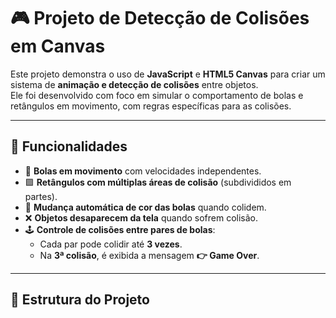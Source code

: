 # 🎮 Projeto de Detecção de Colisões em Canvas

Este projeto demonstra o uso de **JavaScript** e **HTML5 Canvas** para criar um sistema de **animação e detecção de colisões** entre objetos.  
Ele foi desenvolvido com foco em simular o comportamento de bolas e retângulos em movimento, com regras específicas para as colisões.

---

## 🚀 Funcionalidades
- 🔵 **Bolas em movimento** com velocidades independentes.  
- 🟪 **Retângulos com múltiplas áreas de colisão** (subdivididos em partes).  
- 🎨 **Mudança automática de cor das bolas** quando colidem.  
- ❌ **Objetos desaparecem da tela** quando sofrem colisão.  
- 🕹️ **Controle de colisões entre pares de bolas**:  
  - Cada par pode colidir até **3 vezes**.  
  - Na **3ª colisão**, é exibida a mensagem **👉 Game Over**.  

---

## 📂 Estrutura do Projeto
